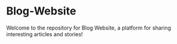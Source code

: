 # Blog-Website
Welcome to the repository for Blog Website, a platform for sharing interesting articles and stories!
